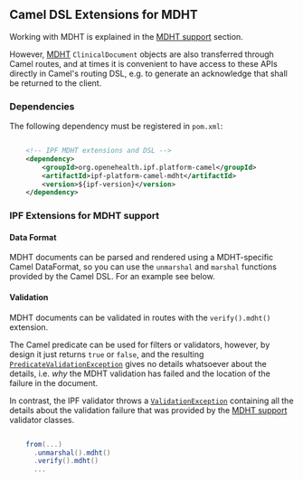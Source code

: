 ## Camel DSL Extensions for MDHT

Working with MDHT is explained in the [MDHT support] section.

However, [MDHT] `ClinicalDocument` objects are also transferred through Camel routes, and at times it is convenient
to have access to these APIs directly in Camel's routing DSL, e.g. to generate an acknowledge that shall be returned to
the client.


### Dependencies

The following dependency must be registered in `pom.xml`:

```xml

    <!-- IPF MDHT extensions and DSL -->
    <dependency>
        <groupId>org.openehealth.ipf.platform-camel</groupId>
        <artifactId>ipf-platform-camel-mdht</artifactId>
        <version>${ipf-version}</version>
    </dependency>

```


### IPF Extensions for MDHT support

#### Data Format

MDHT documents can be parsed and rendered using a MDHT-specific Camel DataFormat, so you can use the
`unmarshal` and `marshal` functions provided by the Camel DSL. For an example see below.

#### Validation

MDHT documents can be validated in routes with the `verify().mdht()` extension.

The Camel predicate can be used for filters or validators, however, by design it just returns `true` or `false`, and the
resulting [`PredicateValidationException`](http://camel.apache.org/maven/current/camel-core/apidocs/org/apache/camel/processor/validation/PredicateValidationException.html)
gives no details whatsoever about the details, i.e. *why* the MDHT validation has failed and the location of the failure in the document.

In contrast, the IPF validator throws a [`ValidationException`](../apidocs/org/openehealth/ipf/commons/core/modules/api/ValidationException.html)
containing all the details about the validation failure that was provided by the [MDHT support] validator classes.

```groovy

    from(...)
      .unmarshal().mdht()
      .verify().mdht()
      ...

```


[MDHT]: https://www.projects.openhealthtools.org/sf/projects/mdht/
[MDHT support]: ../ipf-modules-cda-mdht/index.html